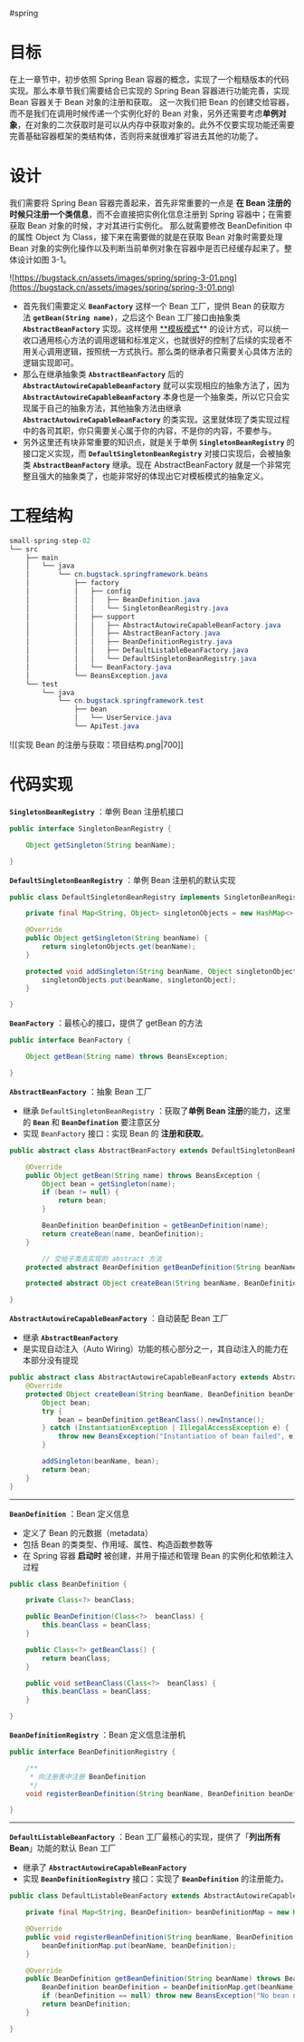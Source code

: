 #spring 
# 目标
在上一章节中，初步依照 Spring Bean 容器的概念，实现了一个粗糙版本的代码实现。那么本章节我们需要结合已实现的 Spring Bean 容器进行功能完善，实现 Bean 容器关于 Bean 对象的注册和获取。
这一次我们把 Bean 的创建交给容器，而不是我们在调用时候传递一个实例化好的 Bean 对象，另外还需要考虑**单例对象**，在对象的二次获取时是可以从内存中获取对象的。此外不仅要实现功能还需要完善基础容器框架的类结构体，否则将来就很难扩容进去其他的功能了。
# 设计
我们需要将 Spring Bean 容器完善起来，首先非常重要的一点是 **在 Bean 注册的时候只注册一个类信息**，而不会直接把实例化信息注册到 Spring 容器中；在需要获取 Bean 对象的时候，才对其进行实例化。
那么就需要修改 BeanDefinition 中的属性 Object 为 Class，接下来在需要做的就是在获取 Bean 对象时需要处理 Bean 对象的实例化操作以及判断当前单例对象在容器中是否已经缓存起来了。整体设计如图 3-1。

![https://bugstack.cn/assets/images/spring/spring-3-01.png](https://bugstack.cn/assets/images/spring/spring-3-01.png)

- 首先我们需要定义 **`BeanFactory`** 这样一个 Bean 工厂，提供 Bean 的获取方法 **`getBean(String name)`**，之后这个 Bean 工厂接口由抽象类 **`AbstractBeanFactory`** 实现。这样使用 [**模板模式](https://bugstack.cn/itstack-demo-design/2020/07/07/%E9%87%8D%E5%AD%A6-Java-%E8%AE%BE%E8%AE%A1%E6%A8%A1%E5%BC%8F-%E5%AE%9E%E6%88%98%E6%A8%A1%E6%9D%BF%E6%A8%A1%E5%BC%8F.html)** 的设计方式，可以统一收口通用核心方法的调用逻辑和标准定义，也就很好的控制了后续的实现者不用关心调用逻辑，按照统一方式执行。那么类的继承者只需要关心具体方法的逻辑实现即可。
- 那么在继承抽象类 **`AbstractBeanFactory`** 后的 **`AbstractAutowireCapableBeanFactory`** 就可以实现相应的抽象方法了，因为 **`AbstractAutowireCapableBeanFactory`** 本身也是一个抽象类，所以它只会实现属于自己的抽象方法，其他抽象方法由继承 **`AbstractAutowireCapableBeanFactory`** 的类实现。这里就体现了类实现过程中的各司其职，你只需要关心属于你的内容，不是你的内容，不要参与。
- 另外这里还有块非常重要的知识点，就是关于单例 **`SingletonBeanRegistry`** 的接口定义实现，而 **`DefaultSingletonBeanRegistry`** 对接口实现后，会被抽象类 **`AbstractBeanFactory`** 继承。现在 AbstractBeanFactory 就是一个非常完整且强大的抽象类了，也能非常好的体现出它对模板模式的抽象定义。
# 工程结构
```java
small-spring-step-02
└── src
    ├── main
    │   └── java
    │       └── cn.bugstack.springframework.beans
    │           ├── factory
    │           │   ├── config
    │           │   │   ├── BeanDefinition.java
    │           │   │   └── SingletonBeanRegistry.java
    │           │   ├── support
    │           │   │   ├── AbstractAutowireCapableBeanFactory.java
    │           │   │   ├── AbstractBeanFactory.java
    │           │   │   ├── BeanDefinitionRegistry.java
    │           │   │   ├── DefaultListableBeanFactory.java
    │           │   │   └── DefaultSingletonBeanRegistry.java
    │           │   └── BeanFactory.java
    │           └── BeansException.java
    └── test
        └── java
            └── cn.bugstack.springframework.test
                ├── bean
                │   └── UserService.java
                └── ApiTest.java
```
![[实现 Bean 的注册与获取：项目结构.png|700]]

# 代码实现
**`SingletonBeanRegistry`** ：单例 Bean 注册机接口
```java
public interface SingletonBeanRegistry {

    Object getSingleton(String beanName);

}
```

**`DefaultSingletonBeanRegistry`** ：单例 Bean 注册机的默认实现
```java
public class DefaultSingletonBeanRegistry implements SingletonBeanRegistry {

    private final Map<String, Object> singletonObjects = new HashMap<>();

    @Override
    public Object getSingleton(String beanName) {
        return singletonObjects.get(beanName);
    }

    protected void addSingleton(String beanName, Object singletonObject) {
        singletonObjects.put(beanName, singletonObject);
    }

}
```

**`BeanFactory`** ：最核心的接口，提供了 getBean 的方法
```java
public interface BeanFactory {

    Object getBean(String name) throws BeansException;

}
```

**`AbstractBeanFactory`** ：抽象 Bean 工厂
- 继承 `DefaultSingletonBeanRegistry` ：获取了**单例 Bean 注册**的能力，这里的 **`Bean`** 和 **`BeanDefination`** 要注意区分
- 实现 `BeanFactory` 接口：实现 Bean 的 **注册和获取**。
```java
public abstract class AbstractBeanFactory extends DefaultSingletonBeanRegistry implements BeanFactory {

    @Override
    public Object getBean(String name) throws BeansException {
        Object bean = getSingleton(name);
        if (bean != null) {
            return bean;
        }

        BeanDefinition beanDefinition = getBeanDefinition(name);
        return createBean(name, beanDefinition);
    }

		// 交给子类去实现的 abstract 方法
    protected abstract BeanDefinition getBeanDefinition(String beanName) throws BeansException;

    protected abstract Object createBean(String beanName, BeanDefinition beanDefinition) throws BeansException;

}
```

**`AbstractAutowireCapableBeanFactory`** ：自动装配 Bean 工厂
- 继承 **`AbstractBeanFactory`**
- 是实现自动注入（Auto Wiring）功能的核心部分之一，其自动注入的能力在本部分没有提现
```java
public abstract class AbstractAutowireCapableBeanFactory extends AbstractBeanFactory {
    @Override
    protected Object createBean(String beanName, BeanDefinition beanDefinition) throws BeansException {
        Object bean;
        try {
            bean = beanDefinition.getBeanClass().newInstance();
        } catch (InstantiationException | IllegalAccessException e) {
            throw new BeansException("Instantiation of bean failed", e);
        }

        addSingleton(beanName, bean);
        return bean;
    }
}
```
---
**`BeanDefinition`** ：Bean 定义信息
- 定义了 Bean 的元数据（metadata）
- 包括 Bean 的类类型、作用域、属性、构造函数参数等
- 在 Spring 容器 **启动时** 被创建，并用于描述和管理 Bean 的实例化和依赖注入过程
```java
public class BeanDefinition {

    private Class<?> beanClass;

    public BeanDefinition(Class<?>  beanClass) {
        this.beanClass = beanClass;
    }

    public Class<?> getBeanClass() {
        return beanClass;
    }

    public void setBeanClass(Class<?>  beanClass) {
        this.beanClass = beanClass;
    }

}
```

**`BeanDefinitionRegistry`** ：Bean 定义信息注册机
```java
public interface BeanDefinitionRegistry {

    /**
     * 向注册表中注册 BeanDefinition
     */
    void registerBeanDefinition(String beanName, BeanDefinition beanDefinition);

}
```
---
**`DefaultListableBeanFactory`** ：Bean 工厂最核心的实现，提供了「**列出所有 Bean**」功能的默认 Bean 工厂
- 继承了 **`AbstractAutowireCapableBeanFactory`**
- 实现 **`BeanDefinitionRegistry`** 接口：实现了 **`BeanDefinition`** 的注册能力。
```java
public class DefaultListableBeanFactory extends AbstractAutowireCapableBeanFactory implements BeanDefinitionRegistry {

    private final Map<String, BeanDefinition> beanDefinitionMap = new HashMap<>();

    @Override
    public void registerBeanDefinition(String beanName, BeanDefinition beanDefinition) {
        beanDefinitionMap.put(beanName, beanDefinition);
    }

    @Override
    public BeanDefinition getBeanDefinition(String beanName) throws BeansException {
        BeanDefinition beanDefinition = beanDefinitionMap.get(beanName);
        if (beanDefinition == null) throw new BeansException("No bean named '" + beanName + "' is defined");
        return beanDefinition;
    }

}
```